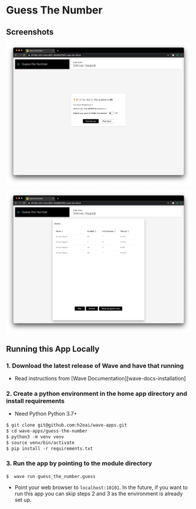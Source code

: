 # Guess The Number

## Screenshots

![game completed](static/game_done.png)

![scores](static/scores.png)

## Running this App Locally

### 1. Download the latest release of Wave and have that running

- Read instructions from [Wave Documentation][wave-docs-installation]

### 2. Create a python environment in the home app directory and install requirements

- Need Python Python 3.7+

```console
$ git clone git@github.com:h2oai/wave-apps.git
$ cd wave-apps/guess-the-number
$ python3 -m venv venv
$ source venv/bin/activate
$ pip install -r requirements.txt
```

### 3. Run the app by pointing to the module directory

```console
$  wave run guess_the_number.guess
```

- Point your web browser to `localhost:10101`. In the future, if you want to run this app you can skip steps 2 and 3 as
  the environment is already set up.

